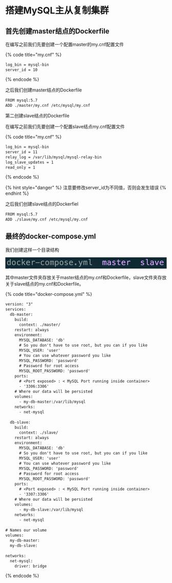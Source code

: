 # 搭建MySQL主从复制集群

## 首先创建master结点的Dockerfile

在编写之前我们先要创建一个配置master的my.cnf配置文件

{% code title="my.cnf" %}
```text
log_bin = mysql-bin
server_id = 10
```
{% endcode %}

之后我们创建master结点的Dockerfile

```text
FROM mysql:5.7
ADD ./master/my.cnf /etc/mysql/my.cnf
```

第二创建slave结点的Dockerfile

在编写之前我们先要创建一个配置slave结点my.cnf配置文件

{% code title="my.cnf" %}
```text
log_bin = mysql-bin
server_id = 11
relay_log = /var/lib/mysql/mysql-relay-bin
log_slave_updates = 1
read_only = 1
```
{% endcode %}

{% hint style="danger" %}
注意要修改server\_id为不同值，否则会发生错误
{% endhint %}

之后我们创建slave结点的Dockerfiel

```text
FROM mysql:5.7
ADD ./slave/my.cnf /etc/mysql/my.cnf
```

## 最终的docker-compose.yml

我们创建这样一个目录结构

![](../.gitbook/assets/image%20%281%29.png)

其中master文件夹存放关于master结点的my.cnf和Dockerfile，slave文件夹存放关于slave结点的my.cnf和Dockerfile。

{% code title="docker-compose.yml" %}
```text
version: "3"
services:
  db-master:
    build: 
      context: ./master/
    restart: always
    environment:
      MYSQL_DATABASE: 'db'
      # So you don't have to use root, but you can if you like
      MYSQL_USER: 'user'
      # You can use whatever password you like
      MYSQL_PASSWORD: 'password'
      # Password for root access
      MYSQL_ROOT_PASSWORD: 'password'
    ports:
      # <Port exposed> : < MySQL Port running inside container>
      - '3306:3306'
    # Where our data will be persisted
    volumes:
      - my-db-master:/var/lib/mysql
    networks:
      - net-mysql
  
  db-slave:
    build: 
      context: ./slave/
    restart: always
    environment:
      MYSQL_DATABASE: 'db'
      # So you don't have to use root, but you can if you like
      MYSQL_USER: 'user'
      # You can use whatever password you like
      MYSQL_PASSWORD: 'password'
      # Password for root access
      MYSQL_ROOT_PASSWORD: 'password'
    ports:
      # <Port exposed> : < MySQL Port running inside container>
      - '3307:3306'
    # Where our data will be persisted
    volumes:
      - my-db-slave:/var/lib/mysql
    networks:
      - net-mysql
  
# Names our volume
volumes:
  my-db-master:
  my-db-slave: 

networks: 
  net-mysql:
    driver: bridge
```
{% endcode %}

